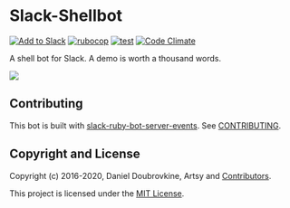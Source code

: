 # Slack-Shellbot

[![Add to Slack](https://platform.slack-edge.com/img/add_to_slack@2x.png)](http://shell.playplay.io)
[![rubocop](https://github.com/slack-ruby/slack-shellbot/actions/workflows/rubocop.yml/badge.svg)](https://github.com/slack-ruby/slack-shellbot/actions/workflows/rubocop.yml)
[![test](https://github.com/slack-ruby/slack-shellbot/actions/workflows/test.yml/badge.svg)](https://github.com/slack-ruby/slack-shellbot/actions/workflows/test.yml)
[![Code Climate](https://codeclimate.com/github/slack-ruby/slack-shellbot/badges/gpa.svg)](https://codeclimate.com/github/slack-ruby/slack-shellbot)

A shell bot for Slack. A demo is worth a thousand words.

![](public/img/vi.gif)

## Contributing

This bot is built with [slack-ruby-bot-server-events](https://github.com/slack-ruby/slack-ruby-bot-server-events). See [CONTRIBUTING](CONTRIBUTING.md).

## Copyright and License

Copyright (c) 2016-2020, Daniel Doubrovkine, Artsy and [Contributors](CHANGELOG.md).

This project is licensed under the [MIT License](LICENSE.md).
